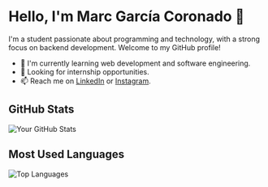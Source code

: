 # Hello, I'm Marc García Coronado 👋

I'm a student passionate about programming and technology, with a strong focus on backend development. Welcome to my GitHub profile!

- 🌱 I'm currently learning web development and software engineering.
- 💼 Looking for internship opportunities.
- 📫 Reach me on [LinkedIn](https://www.linkedin.com/in/marc-garcia-coronado-1585ba292) or [Instagram](https://www.instagram.com/marcgarciiiaax/).

## GitHub Stats

![Your GitHub Stats](https://github-readme-stats.vercel.app/api?username=Marc-Garcia-Coronado&show_icons=true)

## Most Used Languages

![Top Languages](https://github-readme-stats.vercel.app/api/top-langs/?username=Marc-Garcia-Coronado)
